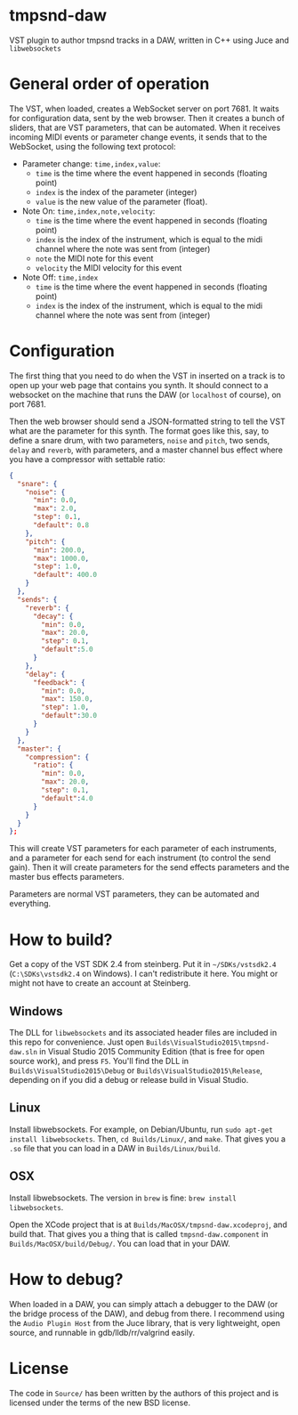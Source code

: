# tmpsnd-daw

VST plugin to author tmpsnd tracks in a DAW, written in C++ using Juce and `libwebsockets`

# General order of operation

The VST, when loaded, creates a WebSocket server on port 7681. It waits for
configuration data, sent by the web browser. Then it creates a bunch of sliders,
that are VST parameters, that can be automated. When it receives incoming MIDI
events or parameter change events, it sends that to the WebSocket, using the
following text protocol:

- Parameter change: `time,index,value`:
   * `time` is the time where the event happened in seconds (floating point)
   * `index` is the index of the parameter (integer)
   * `value` is the new value of the parameter (float).
- Note On: `time,index,note,velocity`:
   * `time` is the time where the event happened in seconds (floating point)
   * `index` is the index of the instrument, which is equal to the midi channel
     where the note was sent from (integer)
   * `note` the MIDI note for this event
   * `velocity` the MIDI velocity for this event
- Note Off: `time,index`
   * `time` is the time where the event happened in seconds (floating point)
   * `index` is the index of the instrument, which is equal to the midi channel
  where the note was sent from (integer)

# Configuration

The first thing that you need to do when the VST in inserted on a track is to open up your web page that contains you synth. It should connect to a websocket on the machine that runs the DAW (or `localhost` of course), on port 7681.

Then the web browser should send a JSON-formatted string to tell the VST what are the parameter for this synth. The format goes like this, say, to define a snare drum, with two parameters, `noise` and `pitch`, two sends, `delay` and `reverb`, with parameters, and a master channel bus effect where you have a compressor with settable ratio:

```json
{
  "snare": {
    "noise": {
      "min": 0.0,
      "max": 2.0,
      "step": 0.1,
      "default": 0.8
    },
    "pitch": {
      "min": 200.0,
      "max": 1000.0,
      "step": 1.0,
      "default": 400.0
    }
  },
  "sends": {
    "reverb": {
      "decay": {
        "min": 0.0,
        "max": 20.0,
        "step": 0.1,
        "default":5.0
      }
    },
    "delay": {
      "feedback": {
        "min": 0.0,
        "max": 150.0,
        "step": 1.0,
        "default":30.0
      }
    }
  },
  "master": {
    "compression": {
      "ratio": {
        "min": 0.0,
        "max": 20.0,
        "step": 0.1,
        "default":4.0
      }
    }
  }
};
```

This will create VST parameters for each parameter of each instruments, and a parameter for each send for each instrument (to control the send gain). Then it will create parameters for the send effects parameters and the master bus effects parameters.

Parameters are normal VST parameters, they can be automated and everything.

# How to build?

Get a copy of the VST SDK 2.4 from steinberg. Put it in `~/SDKs/vstsdk2.4` (`C:\SDKs\vstsdk2.4` on Windows). I
can't redistribute it here. You might or might not have to create an account at
Steinberg.

## Windows

The DLL for `libwebsockets` and its associated header files are included in this repo for convenience. Just open `Builds\VisualStudio2015\tmpsnd-daw.sln` in Visual Studio 2015 Community Edition (that is free for open source work), and press `F5`. You'll find the DLL in `Builds\VisualStudio2015\Debug` or `Builds\VisualStudio2015\Release`, depending on if you did a debug or release build in Visual Studio.

## Linux

Install libwebsockets. For example, on Debian/Ubuntu, run `sudo apt-get install
libwebsockets`. Then, `cd Builds/Linux/`, and `make`. That gives you a `.so`
file that you can load in a DAW in `Builds/Linux/build`.

## OSX

Install libwebsockets. The version in `brew` is fine:
`brew install libwebsockets`.

Open the XCode project that is at `Builds/MacOSX/tmpsnd-daw.xcodeproj`, and
build that. That gives you a thing that is called `tmpsnd-daw.component` in
`Builds/MacOSX/build/Debug/`. You can load that in your DAW.

# How to debug?

When loaded in a DAW, you can simply attach a debugger to the DAW (or the bridge process of the DAW),
and debug from there. I
recommend using the `Audio Plugin Host` from the Juce library, that is very
lightweight, open source, and runnable in gdb/lldb/rr/valgrind easily.

# License
The code in `Source/` has been written by the authors of this project and is licensed under the terms of the new BSD license.
